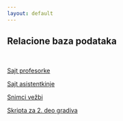```yaml
---
layout: default
---
```


## Relacione baza podataka

<br>

[Sajt profesorke](http://www.bazepodataka.matf.bg.ac.rs/RelacioneBazePodataka.html#0_tab)

[Sajt asistentkinje](http://poincare.matf.bg.ac.rs/~milena.stojic/)

[Snimci vežbi](https://www.youtube.com/playlist?list=PLklD1aGamJ0bYFaLXD_Rq82jpfvXvHji3)

[Skripta za 2. deo gradiva](https://drive.google.com/drive/u/0/folders/1H0v3BmJHapBdAUSlTuwkv6INQ4Q74bsM)